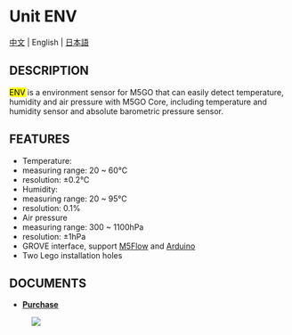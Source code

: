 # Unit ENV

[中文](/zh_CN/product_documents/units/unit_env) | English | [日本語](ja/product_documents/units/unit_env)

## DESCRIPTION

<mark>ENV</mark> is a environment sensor for M5GO that can easily detect
temperature, humidity and air pressure with M5GO Core, including
temperature and humidity sensor and absolute barometric pressure sensor.

## FEATURES

-  Temperature:
-  measuring range: 20 ~ 60℃
-  resolution: ±0.2℃
-  Humidity:
-  measuring range: 20 ~ 95℃
-  resolution: 0.1%
-  Air pressure
-  measuring range: 300 ~ 1100hPa
-  resolution: ±1hPa
-  GROVE interface, support [M5Flow](http://flow.m5stack.com) and [Arduino](http://www.arduino.cc)
-  Two Lego installation holes

## DOCUMENTS

<!-- - **[Example](en/file_to_display_null)** -->
- **[Purchase](https://www.aliexpress.com/store/product/M5Stack-Official-Mini-ENV-Unit-with-DHT12-BMP280-Digital-DHT-12-Temperature-Humidity-Aire-Pressure-Sensor/3226069_32933115893.html?spm=a2g1y.12024536.productList_5885013.subject_22)**

<figure>
    <img src="assets/img/product_pics/units/M5GO_Unit_env.png">
</figure>
